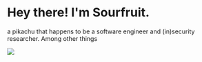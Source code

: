 # Hey there! I'm Sourfruit.
a pikachu that happens to be a software engineer and (in)security researcher. Among other things

![](https://komarev.com/ghpvc/?username=s0urfruit&label=Profile+views&style=flat-square)
